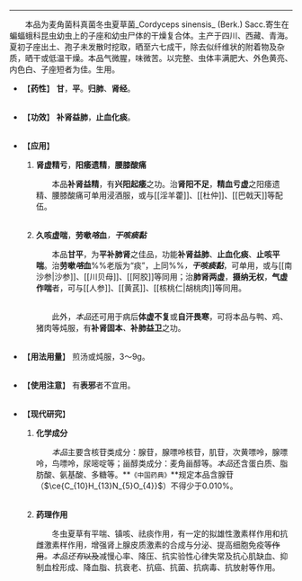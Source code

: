 ---
&emsp;&emsp;本品为麦角菌科真菌冬虫夏草菌_Cordyceps sinensis_ (Berk.) Sacc.寄生在蝙蝠蛾科昆虫幼虫上的子座和幼虫尸体的干燥复合体。主产于四川、西藏、青海。夏初子座出土、孢子未发散时挖取，晒至六七成干，除去似纤维状的附着物及杂质，晒干或低温干燥。本品气微腥，味微苦。以完整、虫体丰满肥大、外色黄亮、内色白、子座短者为佳。生用。

- 【**药性**】
	**甘**，**平**。**归肺**、**肾经**。<br></br>

- 【**功效**】
	**补肾益肺**，**止血化痰**。<br></br>

- 【**应用**】
	1. **肾虚精亏**，**阳痿遗精**，**腰膝酸痛**
		
		&emsp;&emsp;本品**补肾益精**，有**兴阳起痿**之功。治**肾阳不足**，**精血亏虚**之阳痿遗精、腰膝酸痛可单用浸酒服，或与[[淫羊藿]]、[[杜仲]]、[[巴戟天]]等配伍。<br></br>
	
	2. **久咳虚喘**，**劳嗽<dfn>咯</dfn>血**<dfn>，**干咳痰黏**</dfn>
		
		&emsp;&emsp;本品**甘平**，为**平补肺肾**之佳品，功能**补肾益肺**、**止血化痰**、**止咳平喘**。治**劳嗽<dfn>咯</dfn>血**%%老版为“痰”，上同%%<dfn>，**干咳痰黏**</dfn>，可单用，或与[[南沙参|沙参]]、[[川贝母]]、[[阿胶]]等同用；治**肺肾两虚**，**摄纳无权**，**气虚作喘**者，可与[[人参]]、[[黄芪]]、[[核桃仁|胡桃肉]]等同用。<br></br>

		&emsp;&emsp;此外，<dfn>本品</dfn>还可用于病后**体虚不复**或**自汗畏寒**，可将本品与鸭、鸡、猪肉等炖服，有**补肾固本**<dfn>、</dfn>**补肺益卫**之功。<br></br>

- 【**用法用量**】
	煎汤或炖服，3～9g。<br></br>

- 【**使用注意**】
	有**表邪**者不宜用。<br></br>

- 【**现代研究**】
	1. **化学成分**
		
		&emsp;&emsp;<dfn>本品</dfn>主要含核苷类成分：腺苷，腺嘌呤核苷，肌苷，次黄嘌呤，腺嘌呤，鸟嘌呤，尿嘧啶等；甾醇类成分：麦角甾醇等。<dfn>本品</dfn>还含蛋白质、脂肪酸、氨基酸、多糖等。**`《中国药典》`**规定本品含腺苷（$\ce{C_{10}H_{13}N_{5}O_{4}}$）不得少于0.010%。<br></br>
	
	2. **药理作用**
		
		&emsp;&emsp;冬虫夏草有平喘、镇咳、祛痰作用<dfn>，</dfn>有一定的拟雄性激素样作用和抗雌激素样作用<dfn>，</dfn>增强肾上腺皮质激素的合成与分泌、提高细胞免疫等~~作用~~<dfn>。本品还有</dfn>~~以及~~减慢心率、降压、抗实验性心律失常及抗心肌缺血、抑制血栓形成、降血脂、抗衰老、抗癌、抗菌、抗病毒、抗放射等作用。